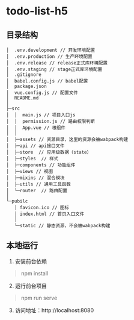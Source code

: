 # todo-list-h5

## 目录结构

```
│  .env.development // 开发环境配置
│  .env.production // 生产环境配置
│  .env.release // release正式库环境配置
│  .env.staging // stage正式库环境配置
│  .gitignore
│  babel.config.js // babel配置
│  package.json
│  vue.config.js // 配置文件
│  README.md
│
├─src
│  │  main.js // 项目入口js
│  │  permission.js // 路由权限判断
│  │  App.vue // 根组件
│  │
│  ├─assets // 资源目录，这里的资源会被wabpack构建
│  ├─api // api接口文件
│  ├─store  // 应用级数据（state）
│  ├─styles  // 样式
│  ├─components // 功能组件
│  ├─views // 视图
│  ├─mixins // 混合模块
│  ├─utils // 通用工具函数
│  └─router  // 路由配置
│
└─pubilc
   │ favicon.ico // 图标
   │ index.html // 首页入口文件
   │  
   └─static // 静态资源，不会被wabpack构建
```

## 本地运行
1. 安装前台依赖
> npm install
2. 运行前台项目
> npm run serve
3. 访问地址：http://localhost:8080